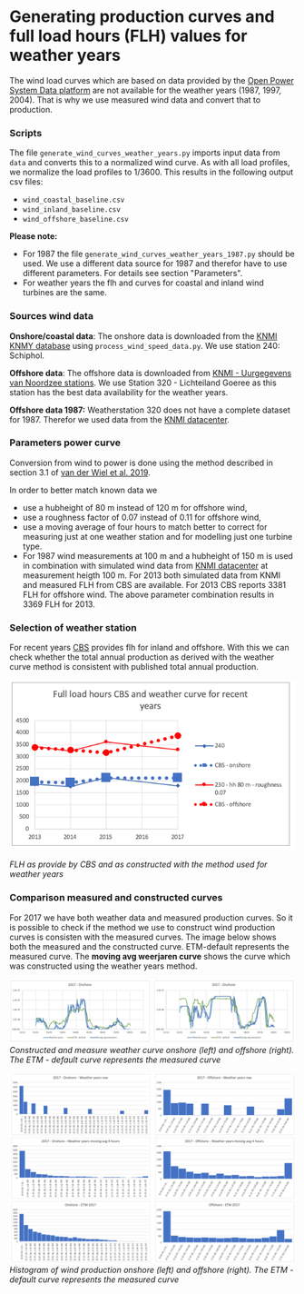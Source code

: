 # Generating production curves and full load hours (FLH) values for weather years

The wind load curves which are based on data provided by the [Open Power System Data platform](https://data.open-power-system-data.org) are not available for the weather years (1987, 1997, 2004). That is why we use measured wind data and convert that to production.

### Scripts
The file `generate_wind_curves_weather_years.py` imports input data from `data` and converts this to a normalized wind curve. As with all load profiles, we normalize the load profiles to 1/3600. This results in the following output csv files:

* `wind_coastal_baseline.csv`
* `wind_inland_baseline.csv`
* `wind_offshore_baseline.csv`

**Please note:** 

* For 1987 the file `generate_wind_curves_weather_years_1987.py` should be used. We use a different data source for 1987 and therefor have to use different parameters. For details see section "Parameters".
* For weather years the flh and curves for coastal and inland wind turbines are the same. 

### Sources wind data

**Onshore/coastal data**: The onshore data is downloaded from the [KNMI KNMY database](https://knmy.readthedocs.io/en/latest/) using `process_wind_speed_data.py`.
We use station 240: Schiphol.

**Offshore data**: The offshore data is downloaded from [KNMI - Uurgegevens van Noordzee stations](https://www.knmi.nl/nederland-nu/klimatologie/uurgegevens_Noordzee).
We use Station 320 - Lichteiland Goeree as this station has the best data availability for the weather years.

**Offshore data 1987:** Weatherstation 320 does not have a complete dataset for 1987. Therefor we used data from the [KNMI datacenter](https://data.knmi.nl/datasets/KNW-CSV-TS/1.0?bbox=51.9,3.8,51.8,3.7&dtend=1987-12-31T22:59Z&q=knw&dtstart=1986-12-31T23:00Z).


### Parameters power curve
Conversion from wind to power is done using the method described in section 3.1 of [van der Wiel et al. 2019](https://refman.energytransitionmodel.com/publications/2104). 

In order to better match known data we

* use a hubheight of 80 m instead of 120 m for offshore wind,
* use a roughness factor of 0.07 instead of 0.11 for offshore wind,
* use a moving average of four hours to match better to correct for measuring just at one weather station and for modelling just one turbine type.
* For 1987 wind measurements at 100 m and a hubheight of 150 m is used in combination with simulated wind data from [KNMI datacenter](https://data.knmi.nl/datasets/KNW-CSV-TS/1.0?bbox=51.9,3.8,51.8,3.7&dtend=1987-12-31T22:59Z&q=knw&dtstart=1986-12-31T23:00Z) at measurement heigth 100 m. For 2013 both simulated data from KNMI and measured FLH from CBS are available. For 2013 CBS reports 3381 FLH for offshore wind. The above parameter combination results in 3369 FLH for 2013.


### Selection of weather station
For recent years [CBS](https://opendata.cbs.nl/statline/#/CBS/nl/dataset/70802NED/table?dl=29E3E) provides flh for inland and offshore. With this we can check whether the total annual production as derived with the weather curve method is consistent with published total annual production. 

![](images/flh_cbs_weather_years.png)

*FLH as provide by CBS and as constructed with the method used for weather years*

### Comparison measured and constructed curves

For 2017 we have both weather data and measured production curves. So it is possible to check if the method we use to construct wind production curves is consisten with the measured curves. The image below shows both the measured and the constructed curve. ETM-default represents the measured curve. The **moving avg weerjaren curve** shows the curve which was constructed using the weather years method.

![](images/comparison_methods.png)
*Constructed and measure weather curve onshore (left) and offshore (right). The ETM - default curve represents the measured curve*

![](images/Histogram.png)
*Histogram of wind production onshore (left) and offshore (right). The ETM - default curve represents the measured curve*

